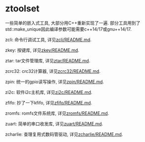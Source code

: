 # ztoolset

一些简单的嵌入式工具, 大部分用C++重新实现了一遍. 部分工具用到了std::make_unique因此编译参数可能需要c++14/17或gnu++14/17.

zcli: 命令行调试工具, 详见[zcli/README.md](zcli/README.md).

zkey: 按键库, 详见[zkey/README.md](zkey/README.md).

ztar: tar文件管理库, 详见[ztar/README.md](ztar/README.md).

zcrc32: crc32计算器, 详见[zcrc32/README.md](zcrc32/README.md).

zpin: 统一的gpio读写操作, 详见[zpin/README.md](zpin/README.md).

zi2c: 软件i2c主机库, 详见[zi2c/README.md](zi2c/README.md).

zfifo: 抄了一下kfifo, 详见[zfifo/README.md](zfifo/README.md).

zromfs: romfs文件系统库, 详见[zromfs/README.md](zromfs/README.md).

zuart: 简单的串口收发库, 详见[zuart/README.md](zuart/README.md).

zcharlie: 查理复用式数码管驱动, 详见[zcharlie/README.md](zcharlie/README.md).
